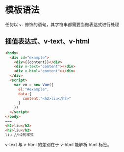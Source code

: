 # 模板语法
任何以 `v-` 修饰的语句，其字符串都需要当做表达式进行处理

## 插值表达式、v-text、v-html
```html
<body>
  <div id="example">
    <div>{{content}}</div>
    <div v-text="content"></div>
    <div v-html="content"></div>
  </div>
  <script>
    var vm = new Vue({
      el:"#example",
      data:{
        content:"<h2>liu</h2>"
      }
    })
  </script>
</body>
===
<h2>liu</h2>
<h2>liu</h2>
liu //h2的样式
```
v-text 与 v-html 的差别在于 v-html 能解析 html 标签。
